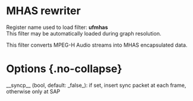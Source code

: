 <!-- automatically generated - do not edit, patch gpac/applications/gpac/gpac.c -->

# MHAS rewriter  
  
Register name used to load filter: __ufmhas__  
This filter may be automatically loaded during graph resolution.  
  
This filter converts MPEG-H Audio streams into MHAS encapsulated data.  
  

# Options  {.no-collapse}  
  
<div markdown class="option">  
<a id="syncp">__syncp__</a> (bool, default: _false_): if set, insert sync packet at each frame, otherwise only at SAP  
</div>  
  
